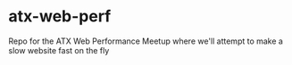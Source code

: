 # atx-web-perf
Repo for the ATX Web Performance Meetup where we'll attempt to make a slow website fast on the fly
